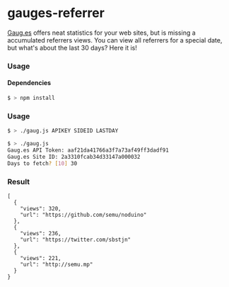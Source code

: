 # gauges-referrer

[Gaug.es](http://gaug.es) offers neat statistics for your web sites, but is missing a accumulated referrers views. You can view all referrers for a special date, but what's about the last 30 days? Here it is!

### Usage

#### Dependencies

```bash
$ > npm install
```

### Usage

```bash
$ > ./gaug.js APIKEY SIDEID LASTDAY
```

```bash
$ > ./gaug.js 
Gaug.es API Token: aaf21da41766a3f7a73af49ff3dadf91
Gaug.es Site ID: 2a3310fcab34d33147a000032
Days to fetch? [10] 30
```

### Result

    [
      {
        "views": 320,
        "url": "https://github.com/semu/noduino"
      },
      {
        "views": 236,
        "url": "https://twitter.com/sbstjn"
      },
      {
        "views": 221,
        "url": "http://semu.mp"
      }
    }